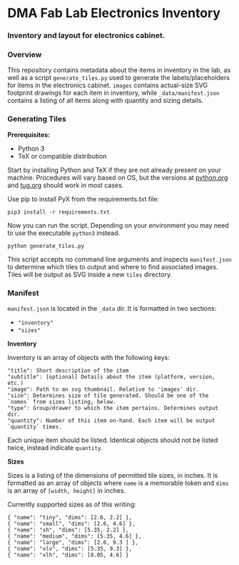 # DMA Fab Lab Electronics Inventory
### Inventory and layout for electronics cabinet.

### Overview

This repository contains metadata about the items in inventory in the lab, as well as a script `generate_tiles.py` used to generate the labels/placeholders for items in the electronics cabinet. `images` contains actual-size SVG footprint drawings for each item in inventory, while `_data/manifest.json` contains a listing of all items along with quantity and sizing details.

### Generating Tiles

**Prerequisites:**
- Python 3
- TeX or compatible distribution

Start by installing Python and TeX if they are not already present on your machine. Procedures will vary based on OS, but the versions at [python.org](https://www.python.org/) and [tug.org](http://www.tug.org/begin.html#install) should work in most cases.

Use pip to install PyX from the requirements.txt file:

```
pip3 install -r requirements.txt
```

Now you can run the script. Depending on your environment you may need to use the executable `python3` instead.

```
python generate_tiles.py
```

This script accepts no command line arguments and inspects `manifest.json` to determine which tiles to output and where to find associated images. Tiles will be output as SVG inside a new `tiles` directory.


### Manifest

`manifest.json` is located in the `_data` dir. It is formatted in two sections:
- `"inventory"`
- `"sizes"`

**Inventory**

Inventory is an array of objects with the following keys:

```
"title": Short description of the item
"subtitle": [optional] Details about the item (platform, version, etc.)
"image": Path to an svg thumbnail. Relative to 'images' dir.
"size": Determines size of tile generated. Should be one of the `names` from sizes listing, below.
"type": Group/drawer to which the item pertains. Determines output dir.
"quantity": Number of this item on-hand. Each item will be output `quantity` times.
```

Each unique item should be listed. Identical objects should not be listed twice, instead indicate `quantity`.


**Sizes**

Sizes is a listing of the dimensions of permitted tile sizes, in inches. It is formatted as an array of objects where `name` is a memorable token and `dims` is an array of `[width, height]` in inches.

Currently supported sizes as of this writing:

```
{ "name": "tiny", "dims": [2.6, 2.2] },
{ "name": "small", "dims": [2.6, 4.6] },
{ "name": "sh", "dims": [5.35, 2.2] },
{ "name": "medium", "dims": [5.35, 4.6] },
{ "name": "large", "dims": [2.6, 9.3 ] },
{ "name": "xlv", "dims": [5.35, 9.3] },
{ "name": "xlh", "dims": [8.05, 4.6] }
```
